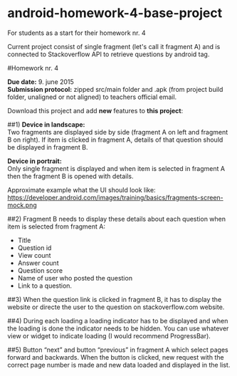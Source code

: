 # android-homework-4-base-project
For students as a start for their homework nr. 4  

Current project consist of single fragment (let's call it fragment A) and is connected to Stackoverflow API to retrieve questions by android tag.

#Homework nr. 4

**Due date:** 9. june 2015  
**Submission protocol:** zipped src/main folder and .apk (from project build folder, unaligned or not aligned) to teachers official email.

Download this project and add **new** features to **this project**:

##1)
**Device in landscape:**  
Two fragments are displayed side by side (fragment A on left and fragment B on right). If item is clicked in fragment A, details of that question should be displayed in fragment B.

**Device in portrait:**  
Only single fragment is displayed and when item is selected in fragment A then the fragment B is opened with details.

Approximate example what the UI should look like: https://developer.android.com/images/training/basics/fragments-screen-mock.png

##2)
Fragment B needs to display these details about each question when item is selected from fragment A:
* Title
* Question id
* View count
* Answer count
* Question score
* Name of user who posted the question
* Link to a question. 

##3) 
When the question link is clicked in fragment B, it has to display the website or directe the user to the question on stackoverflow.com website.

##4)
During each loading a loading indicator has to be displayed and when the loading is done the indicator needs to be hidden. You can use whatever view or widget to indicate loading (I would recommend ProgressBar).

##5)
Button “next” and button “previous” in fragment A which select pages forward and backwards. When the button is clicked, new request with the correct page number is made and new data loaded and displayed in the list.
